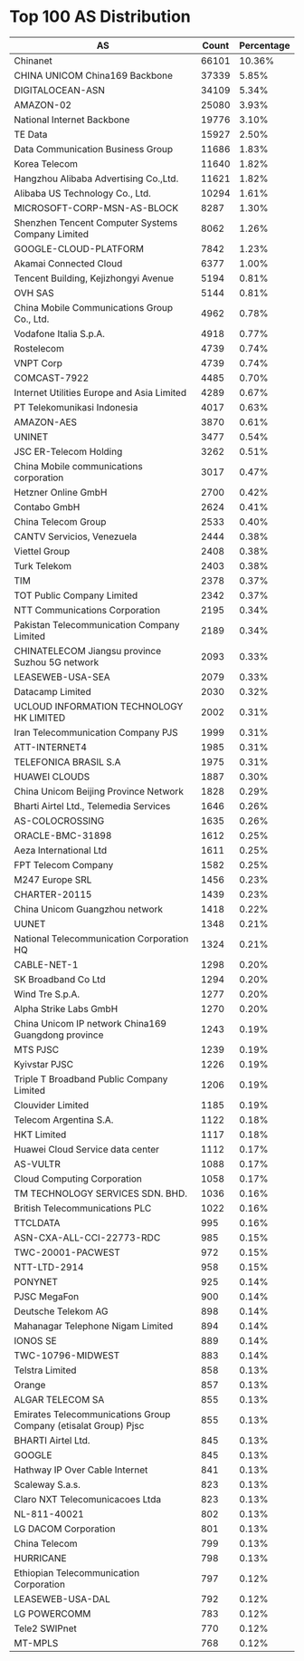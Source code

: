 # Top 100 AS Distribution
| AS | Count | Percentage |
|----|----|----|
| Chinanet | 66101 | 10.36% |
| CHINA UNICOM China169 Backbone | 37339 | 5.85% |
| DIGITALOCEAN-ASN | 34109 | 5.34% |
| AMAZON-02 | 25080 | 3.93% |
| National Internet Backbone | 19776 | 3.10% |
| TE Data | 15927 | 2.50% |
| Data Communication Business Group | 11686 | 1.83% |
| Korea Telecom | 11640 | 1.82% |
| Hangzhou Alibaba Advertising Co.,Ltd. | 11621 | 1.82% |
| Alibaba US Technology Co., Ltd. | 10294 | 1.61% |
| MICROSOFT-CORP-MSN-AS-BLOCK | 8287 | 1.30% |
| Shenzhen Tencent Computer Systems Company Limited | 8062 | 1.26% |
| GOOGLE-CLOUD-PLATFORM | 7842 | 1.23% |
| Akamai Connected Cloud | 6377 | 1.00% |
| Tencent Building, Kejizhongyi Avenue | 5194 | 0.81% |
| OVH SAS | 5144 | 0.81% |
| China Mobile Communications Group Co., Ltd. | 4962 | 0.78% |
| Vodafone Italia S.p.A. | 4918 | 0.77% |
| Rostelecom | 4739 | 0.74% |
| VNPT Corp | 4739 | 0.74% |
| COMCAST-7922 | 4485 | 0.70% |
| Internet Utilities Europe and Asia Limited | 4289 | 0.67% |
| PT Telekomunikasi Indonesia | 4017 | 0.63% |
| AMAZON-AES | 3870 | 0.61% |
| UNINET | 3477 | 0.54% |
| JSC ER-Telecom Holding | 3262 | 0.51% |
| China Mobile communications corporation | 3017 | 0.47% |
| Hetzner Online GmbH | 2700 | 0.42% |
| Contabo GmbH | 2624 | 0.41% |
| China Telecom Group | 2533 | 0.40% |
| CANTV Servicios, Venezuela | 2444 | 0.38% |
| Viettel Group | 2408 | 0.38% |
| Turk Telekom | 2403 | 0.38% |
| TIM | 2378 | 0.37% |
| TOT Public Company Limited | 2342 | 0.37% |
| NTT Communications Corporation | 2195 | 0.34% |
| Pakistan Telecommunication Company Limited | 2189 | 0.34% |
| CHINATELECOM Jiangsu province Suzhou 5G network | 2093 | 0.33% |
| LEASEWEB-USA-SEA | 2079 | 0.33% |
| Datacamp Limited | 2030 | 0.32% |
| UCLOUD INFORMATION TECHNOLOGY HK LIMITED | 2002 | 0.31% |
| Iran Telecommunication Company PJS | 1999 | 0.31% |
| ATT-INTERNET4 | 1985 | 0.31% |
| TELEFONICA BRASIL S.A | 1975 | 0.31% |
| HUAWEI CLOUDS | 1887 | 0.30% |
| China Unicom Beijing Province Network | 1828 | 0.29% |
| Bharti Airtel Ltd., Telemedia Services | 1646 | 0.26% |
| AS-COLOCROSSING | 1635 | 0.26% |
| ORACLE-BMC-31898 | 1612 | 0.25% |
| Aeza International Ltd | 1611 | 0.25% |
| FPT Telecom Company | 1582 | 0.25% |
| M247 Europe SRL | 1456 | 0.23% |
| CHARTER-20115 | 1439 | 0.23% |
| China Unicom Guangzhou network | 1418 | 0.22% |
| UUNET | 1348 | 0.21% |
| National Telecommunication Corporation HQ | 1324 | 0.21% |
| CABLE-NET-1 | 1298 | 0.20% |
| SK Broadband Co Ltd | 1294 | 0.20% |
| Wind Tre S.p.A. | 1277 | 0.20% |
| Alpha Strike Labs GmbH | 1270 | 0.20% |
| China Unicom IP network China169 Guangdong province | 1243 | 0.19% |
| MTS PJSC | 1239 | 0.19% |
| Kyivstar PJSC | 1226 | 0.19% |
| Triple T Broadband Public Company Limited | 1206 | 0.19% |
| Clouvider Limited | 1185 | 0.19% |
| Telecom Argentina S.A. | 1122 | 0.18% |
| HKT Limited | 1117 | 0.18% |
| Huawei Cloud Service data center | 1112 | 0.17% |
| AS-VULTR | 1088 | 0.17% |
| Cloud Computing Corporation | 1058 | 0.17% |
| TM TECHNOLOGY SERVICES SDN. BHD. | 1036 | 0.16% |
| British Telecommunications PLC | 1022 | 0.16% |
| TTCLDATA | 995 | 0.16% |
| ASN-CXA-ALL-CCI-22773-RDC | 985 | 0.15% |
| TWC-20001-PACWEST | 972 | 0.15% |
| NTT-LTD-2914 | 958 | 0.15% |
| PONYNET | 925 | 0.14% |
| PJSC MegaFon | 900 | 0.14% |
| Deutsche Telekom AG | 898 | 0.14% |
| Mahanagar Telephone Nigam Limited | 894 | 0.14% |
| IONOS SE | 889 | 0.14% |
| TWC-10796-MIDWEST | 883 | 0.14% |
| Telstra Limited | 858 | 0.13% |
| Orange | 857 | 0.13% |
| ALGAR TELECOM SA | 855 | 0.13% |
| Emirates Telecommunications Group Company (etisalat Group) Pjsc | 855 | 0.13% |
| BHARTI Airtel Ltd. | 845 | 0.13% |
| GOOGLE | 845 | 0.13% |
| Hathway IP Over Cable Internet | 841 | 0.13% |
| Scaleway S.a.s. | 823 | 0.13% |
| Claro NXT Telecomunicacoes Ltda | 823 | 0.13% |
| NL-811-40021 | 802 | 0.13% |
| LG DACOM Corporation | 801 | 0.13% |
| China Telecom | 799 | 0.13% |
| HURRICANE | 798 | 0.13% |
| Ethiopian Telecommunication Corporation | 797 | 0.12% |
| LEASEWEB-USA-DAL | 792 | 0.12% |
| LG POWERCOMM | 783 | 0.12% |
| Tele2 SWIPnet | 770 | 0.12% |
| MT-MPLS | 768 | 0.12% |
